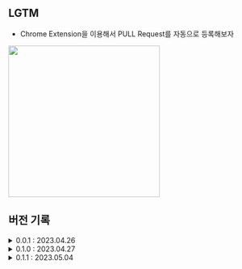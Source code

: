 ## LGTM

- Chrome Extension을 이용해서
    PULL Request를 자동으로 등록해보자

<img width="300" src='https://user-images.githubusercontent.com/54137044/234611145-ece693a9-6d6e-4039-ae96-2589fb795c07.png'>

## 버전 기록

<details style="display: flex; flex-direction: column;">
  <summary>0.0.1 : 2023.04.26</summary>
  - 1. 사용하는 파일만 남겨두기
  - 2. 버튼 하나 두고 눌렀을 때 approve 전까지 플로우 테스트
  <img width="300" src='https://user-images.githubusercontent.com/54137044/234615989-cbf77a48-8771-4ca7-a689-51c643813c9e.png'>
</details>


<details style="display: flex; flex-direction: column;">
  <summary>0.1.0 : 2023.04.27</summary>
  - 1. 풀 리퀘스트 목록 PoP UP에 리스트로 나타나도록 설정
  - 2. 사용자가 선택하면 > 이슈 넘버에 따른 리뷰 남기도록 기능 추가
  - 3. 퍼블리싱 추가
  <img width="300" src='https://user-images.githubusercontent.com/54137044/234611145-ece693a9-6d6e-4039-ae96-2589fb795c07.png'>
</details>
  
<details style="display: flex; flex-direction: column;">
  <summary>0.1.1 : 2023.05.04</summary>
  - 1. 깃허브에서만 동작 하도록 수정
</details>
